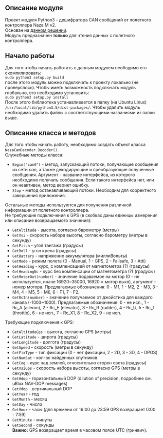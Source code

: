 ## Описание модуля
Проект модуля Python3 - дешифратора CAN сообщений от полетного контроллера Naza M v2.  
Основан на [данном решении](https://www.rcgroups.com/forums/showthread.php?2071772-DJI-NAZA-Phantom-A2-CAN-bus-communication-protocol-NazaCanDecoder-Arduino-library).  
Модуль предназначен **только** для чтения данных с полетного контроллера.

## Начало работы
Для того чтобы начать работать с данным модулем неободимо его скомпилировать:  
`sudo python3 setup.py build`  
после этого модуль можно подключать к проекту локально (не проверялось).
Чтобы иметь возможность подключать модуль глобально, его необходимо установить:  
`sudo python3 setup.py install`  
После этого библиотека устанавливается в папку (на Ubuntu Linux) `/usr/local/lib/python3.5/dist-packages/`.
Чтобы удалить модуль необходимо удалить файлы с соответствующими названиями из папки выше.

## Описание класса и методов
Для того чтобы начать работу, необходимо создать объект класса `NazaCanDecoder.Decoder()`.  
Служебные методы класса:  
- `Begin("can0")` - метод, запускающий потоки, получающие сообщения из сети *can*, а также декодирующие и преобразующие 
полученные сообщения. Аргумент - название интерфейса, из которого необходимо получать сообщения. Если такого интерфейса
нет, или он неактивен, метод вернет ошибку.
- `Stop` - метод останавливающий потоки. Необходим для корректного завершения приложения.  

Остальные методы используются для получения различной информации от полетного контроллера.  
Не требующие подключения к GPS (в скобках даны единицы измерения или описание возвращаемого значения):  
- `GetAltitude` - высота, согласно барометру (метры)
- `GetVsi` - скорость набора высоты, согласно барометру (метры в секунду)
- `GetPitch` - угол тангажа (градусы)
- `GetRoll` - угол крена (градусы)
- `GetBattery` - напряжение аккумулятора (миллиВольты)
- `GetMode` - режим полета (0 - Manual, 1 - GPS, 2 - Failsafe, 3 - Atti)
- `GetHeading` - курс, с компенсацией от магнетометра (?) (градусы)
- `GetHeadingNc` - курс без компенсации от магнетометра (?) (градусы)
- `GetMotorOut(number)` - значение подаваемое на мотор (0 - не используется, иначе 16920~35000, 16920 = мотор выкл),
аргумент - номер мотора. Предлагаемые обозначения: 0 - M1, 1 - M2, 2 - M3, 3 - M4, 4 - M5, 5 - M6, 6 - F1, 7 - F2.
- `GetRcIn(number)` - значение получаемое от джойстика для каждого канала (-1000~1000). Предлагаемые обозначения:
0 - не исп., 1 - Rc_A (aileron), 2 - Rc_E (elevator), 3 - Rc_R (rudder), 4 - Rc_U, 5 - Rc_T (throttle), 6 - не исп.,
7 - Rc_X1, 8 - Rc_X2, 9 - не исп.

Требующие подключения к GPS:
- `GetAltitudeGps` - высота, согласно GPS (метры)
- `GetLatitude` - широта (градусы)
- `GetLongitude` - долгота (градусы)
- `GetSpeed` - скорость (метры в секунду)
- `GetFixType` - тип фиксации (0 - нет фиксации, 2 - 2D, 3 - 3D, 4 - DPGS)
- `GetNumSat` - кол-во найденных спутников
- `GetCog` - курс над землей, относительно сторон света (градусы)
- `GetVsiGps` - скорость набора высоты, согласно GPS (метры в секунду)
- `GetHdop` - горизонтальный DOP (dilution of precision, подробнее см. uBlox NAV-DOP messages)
- `GetVdop` - вертикальный DOP
- `GetYear` - год
- `GetMonth` - месяц
- `GetDay` - число
- `GetHour` - часы (для времени от 16:00 до 23:59 GPS возвращает 0:00 - 7:59)
- `GetMinute` - минуты
- `GetSecond` - секунды  
**Важно:** GPS возвращает время в часовом поясе UTC (гринвич).